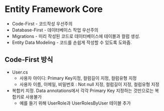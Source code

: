 # Entity Framework Core

- Code-First - 코드작성 우선주의
- Database-First - 데이터베이스 작업 우선주의
- Migrations - 미리 작성된 코드로 데이터베이스에 테이블과 컬럼 생성.
- Entity Data Modeling - 코드를 손쉽게 작성할 수 있도록 도와줌.



## Code-First 방식

- User.cs
  - 사용자 아이디: Primary Key지정, 컬럼길이 지정, 컬럼유형 지정
  - 사용자 이름, 이메일, 비밀번호 : Not null 지정, 컬럼길이 지정, 컬럼유형 지정
- 복합키 지정. Data annotations에서 각각 Primary Key 지정하는 것만으로는 복합키로 사용불가
  - 예를 들기 위해 UserRole과 UserRolesByUser 테이블 추가
